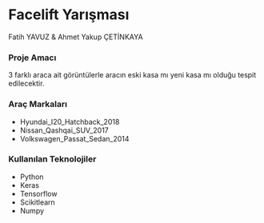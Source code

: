 # Facelift Yarışması
Fatih YAVUZ & Ahmet Yakup ÇETİNKAYA

### Proje Amacı
3 farklı araca ait görüntülerle aracın eski kasa mı yeni kasa mı olduğu tespit edilecektir.

### Araç Markaları 
- Hyundai_I20_Hatchback_2018 
- Nissan_Qashqai_SUV_2017 
- Volkswagen_Passat_Sedan_2014

### Kullanılan Teknolojiler

- Python
- Keras
- Tensorflow
- Scikitlearn
- Numpy